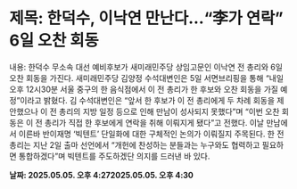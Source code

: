 # **제목: 한덕수, 이낙연 만난다…“李가 연락” 6일 오찬 회동**

  내용: 한덕수 무소속 대선 예비후보가 새미래민주당 상임고문인 이낙연 전 총리와 6일 오찬 회동을 가진다. 새미래민주당 김양정 수석대변인은 5일 서면브리핑을 통해 “내일 오후 12시30분 서울 중구의 한 음식점에서 이 전 총리가 한 후보와 오찬 회동을 가질 예정”이라고 밝혔다. 김 수석대변인은 “앞서 한 후보가 이 전 총리에게 두 차례 회동을 제안했으나 이 전 총리의 지방 일정 등으로 인해 만남이 성사되지 못했다”며 “이번 오찬 회동은 이 전 총리가 직접 한 후보에게 연락을 취해 이뤄지게 됐다”고 전했다. 이날 만남에서 이른바 반이재명 ‘빅텐트’ 단일화에 대한 구체적인 논의가 이뤄질지 주목된다. 한 전 총리는 지난 2일 출마 선언에서 “개헌에 찬성하는 분들과는 누구와도 협력하고 필요하면 통합하겠다”며 빅텐트를 주도하겠단 의지를 드러낸 바 있다.

  **날짜: 2025.05.05. 오후 4:272025.05.05. 오후 4:30**